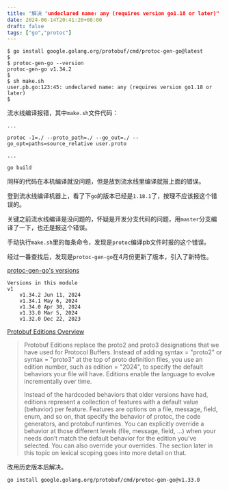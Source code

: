 ```yaml
---
title: "解决 "undeclared name: any (requires version go1.18 or later)" 编译错误"
date: 2024-06-14T20:41:20+08:00
draft: false
tags: ["go","protoc"]
---
```


```
$ go install google.golang.org/protobuf/cmd/protoc-gen-go@latest
$ 
$ protoc-gen-go --version
protoc-gen-go v1.34.2
$ 
$ sh make.sh
user.pb.go:123:45: undeclared name: any (requires version go1.18 or later)
$ 
```

流水线编译报错，其中`make.sh`文件代码：

```
...

protoc -I=./ --proto_path=./ --go_out=./ --go_opt=paths=source_relative user.proto 

...

go build
```

同样的代码在本机编译就没问题，但是放到流水线里编译就报上面的错误。

登到流水线编译机器上，看了下`go`的版本已经是`1.18.1`了，按理不应该报这个错误的。

关键之前流水线编译是没问题的，怀疑是开发分支代码的问题，用`master`分支编译了一下，也还是报这个错误。

手动执行`make.sh`里的每条命令，发现是`protoc`编译pb文件时报的这个错误。

经过一番查找后，发现是`protoc-gen-go`在4月份更新了版本，引入了新特性。

[protoc-gen-go's versions](https://pkg.go.dev/google.golang.org/protobuf@v1.34.2/cmd/protoc-gen-go?tab=versions)

```
Versions in this module
v1
    v1.34.2 Jun 11, 2024
    v1.34.1 May 6, 2024
    v1.34.0 Apr 30, 2024
    v1.33.0 Mar 5, 2024
    v1.32.0 Dec 22, 2023
```

[Protobuf Editions Overview](https://protobuf.dev/editions/overview/)

> Protobuf Editions replace the proto2 and proto3 designations that we have used for Protocol Buffers. Instead of adding syntax = "proto2" or syntax = "proto3" at the top of proto definition files, you use an edition number, such as edition = "2024", to specify the default behaviors your file will have. Editions enable the language to evolve incrementally over time.
> 
> Instead of the hardcoded behaviors that older versions have had, editions represent a collection of features with a default value (behavior) per feature. Features are options on a file, message, field, enum, and so on, that specify the behavior of protoc, the code generators, and protobuf runtimes. You can explicitly override a behavior at those different levels (file, message, field, …) when your needs don’t match the default behavior for the edition you’ve selected. You can also override your overrides. The section later in this topic on lexical scoping goes into more detail on that.

改用历史版本后解决。

```
go install google.golang.org/protobuf/cmd/protoc-gen-go@v1.33.0
```